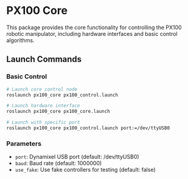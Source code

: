 # PX100 Core
This package provides the core functionality for controlling the PX100 robotic manipulator, including hardware interfaces and basic control algorithms.

## Launch Commands

### Basic Control
```bash
# Launch core control node
roslaunch px100_core px100_control.launch

# Launch hardware interface
roslaunch px100_core px100_core.launch

# Launch with specific port
roslaunch px100_core px100_control.launch port:=/dev/ttyUSB0
```

### Parameters
- `port`: Dynamixel USB port (default: /dev/ttyUSB0)
- `baud`: Baud rate (default: 1000000)
- `use_fake`: Use fake controllers for testing (default: false)
